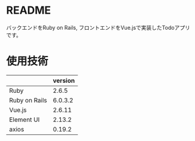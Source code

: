 # README
バックエンドをRuby on Rails, フロントエンドをVue.jsで実装したTodoアプリです。

# 使用技術

|              |version|
|--------------|-------| 
|Ruby          |2.6.5  |
|Ruby on Rails |6.0.3.2|
|Vue.js        |2.6.11 |
|Element UI    |2.13.2 |
|axios         |0.19.2 |
